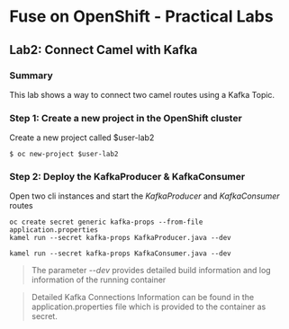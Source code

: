 # Fuse on OpenShift - Practical Labs

## Lab2: Connect Camel with Kafka

### Summary
This lab shows a way to connect two camel routes using a Kafka Topic.

### Step 1: Create a new project in the OpenShift cluster
Create a new project called $user-lab2

```
$ oc new-project $user-lab2
```

### Step 2: Deploy the KafkaProducer & KafkaConsumer
Open two cli instances and start the *KafkaProducer* and *KafkaConsumer* routes

```
oc create secret generic kafka-props --from-file application.properties
kamel run --secret kafka-props KafkaProducer.java --dev
```

```
kamel run --secret kafka-props KafkaConsumer.java --dev
```

> The parameter *--dev* provides detailed build information and log information of the running container

> Detailed Kafka Connections Information can be found in the application.properties file which is provided to the container as secret.
